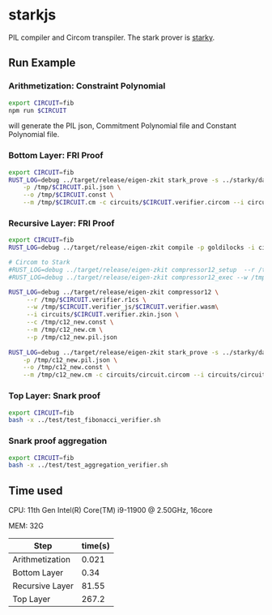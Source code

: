 # starkjs

PIL compiler and Circom transpiler. The stark prover is [starky](../starky).

## Run Example
### Arithmetization: Constraint Polynomial

```bash
export CIRCUIT=fib
npm run $CIRCUIT
```
will generate the PIL json, Commitment Polynomial file and Constant Polynomial file.

### Bottom Layer: FRI Proof

```bash
export CIRCUIT=fib
RUST_LOG=debug ../target/release/eigen-zkit stark_prove -s ../starky/data/starkStruct.json.gl \
    -p /tmp/$CIRCUIT.pil.json \
    --o /tmp/$CIRCUIT.const \
    --m /tmp/$CIRCUIT.cm -c circuits/$CIRCUIT.verifier.circom --i circuits/$CIRCUIT.verifier.zkin.json
```

### Recursive Layer: FRI Proof
```bash
export CIRCUIT=fib
RUST_LOG=debug ../target/release/eigen-zkit compile -p goldilocks -i circuits/$CIRCUIT.verifier.circom -l node_modules/pil-stark/circuits.gl --O2=full -o /tmp/

# Circom to Stark  
#RUST_LOG=debug ../target/release/eigen-zkit compressor12_setup  --r /tmp/$CIRCUIT.verifier.r1cs --c /tmp/c12.const  --p /tmp/c12.pil   --e /tmp/c12.exec
#RUST_LOG=debug ../target/release/eigen-zkit compressor12_exec --w /tmp/$CIRCUIT.verifier_js/$CIRCUIT.verifier.wasm --i circuits/$CIRCUIT.verifier.zkin.json --p /tmp/c12.pil  --e /tmp/c12.exec --m /tmp/c12.cm

RUST_LOG=debug ../target/release/eigen-zkit compressor12 \
     --r /tmp/$CIRCUIT.verifier.r1cs \
     --w /tmp/$CIRCUIT.verifier_js/$CIRCUIT.verifier.wasm\
     --i circuits/$CIRCUIT.verifier.zkin.json \
     --c /tmp/c12_new.const \
     --m /tmp/c12_new.cm \
     --p /tmp/c12_new.pil.json
     
RUST_LOG=debug ../target/release/eigen-zkit stark_prove -s ../starky/data/c12.starkStruct.bn128.json \
    -p /tmp/c12_new.pil.json \
    --o /tmp/c12_new.const \
    --m /tmp/c12_new.cm -c circuits/circuit.circom --i circuits/circuit.zkin.json --norm_stage
```

### Top Layer: Snark proof
```bash
export CIRCUIT=fib
bash -x ../test/test_fibonacci_verifier.sh
```

### Snark proof aggregation

```bash
export CIRCUIT=fib
bash -x ../test/test_aggregation_verifier.sh
```

## Time used

CPU: 11th Gen Intel(R) Core(TM) i9-11900 @ 2.50GHz, 16core

MEM: 32G

| Step            | time(s) |
| ---             | ---     |
| Arithmetization | 0.021   |
| Bottom Layer    | 0.34    |
| Recursive Layer | 81.55   |
| Top Layer    | 267.2   |
